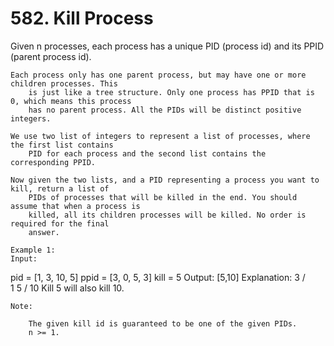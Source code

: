 # 582. Kill Process

Given n processes, each process has a unique PID (process id) and its PPID
        (parent process id).

    Each process only has one parent process, but may have one or more children processes. This
        is just like a tree structure. Only one process has PPID that is 0, which means this process
        has no parent process. All the PIDs will be distinct positive integers.

    We use two list of integers to represent a list of processes, where the first list contains
        PID for each process and the second list contains the corresponding PPID. 

    Now given the two lists, and a PID representing a process you want to kill, return a list of
        PIDs of processes that will be killed in the end. You should assume that when a process is
        killed, all its children processes will be killed. No order is required for the final
        answer.

    Example 1:
    Input:
pid =  [1, 3, 10, 5]
ppid = [3, 0, 5, 3]
kill = 5
Output: [5,10]
Explanation:
           3
         /   \
        1     5
             /
            10
Kill 5 will also kill 10.

    

    Note:
    
        The given kill id is guaranteed to be one of the given PIDs.
        n >= 1.